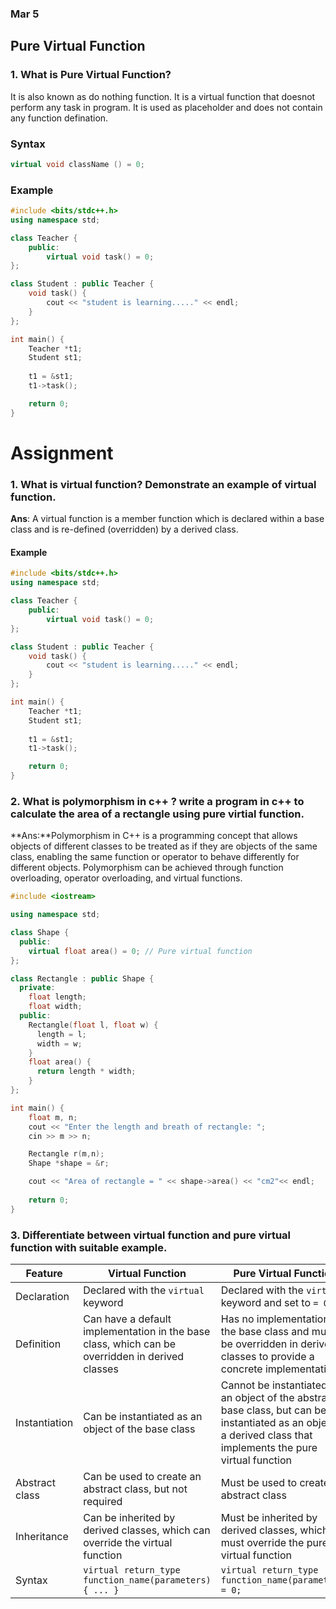 ### Mar 5

## Pure Virtual Function

### 1. What is Pure Virtual Function?
It is also known as do nothing function. It is a virtual function that doesnot perform any task in program. It is used as placeholder and does not contain any function defination.

### Syntax

```cpp
virtual void className () = 0;
```

### Example

```cpp
#include <bits/stdc++.h>
using namespace std;

class Teacher {
    public:
        virtual void task() = 0;
};

class Student : public Teacher {
    void task() {
        cout << "student is learning....." << endl;
    }
};

int main() {
    Teacher *t1;
    Student st1;
    
    t1 = &st1;
    t1->task();

    return 0;
}
```

# Assignment

### 1. What is virtual function? Demonstrate an example of virtual function.
**Ans**: A virtual function is a member function which is declared within a base class and is re-defined (overridden) by a derived class.
#### Example
```cpp
#include <bits/stdc++.h>
using namespace std;

class Teacher {
    public:
        virtual void task() = 0;
};

class Student : public Teacher {
    void task() {
        cout << "student is learning....." << endl;
    }
};

int main() {
    Teacher *t1;
    Student st1;
    
    t1 = &st1;
    t1->task();

    return 0;
}
```

### 2. What is polymorphism in c++ ? write a program in c++ to calculate the area of a rectangle using pure virtial function.
**Ans:**Polymorphism in C++ is a programming concept that allows objects of different classes to be treated as if they are objects of the same class, enabling the same function or operator to behave differently for different objects. Polymorphism can be achieved through function overloading, operator overloading, and virtual functions.

```cpp
#include <iostream>

using namespace std;

class Shape {
  public:
    virtual float area() = 0; // Pure virtual function
};

class Rectangle : public Shape {
  private:
    float length;
    float width;
  public:
    Rectangle(float l, float w) {
      length = l;
      width = w;
    }
    float area() {
      return length * width;
    }
};

int main() {
    float m, n;
    cout << "Enter the length and breath of rectangle: ";
    cin >> m >> n;

    Rectangle r(m,n);
    Shape *shape = &r;

    cout << "Area of rectangle = " << shape->area() << "cm2"<< endl;
    
    return 0;
}
```

### 3. Differentiate between virtual function and pure virtual function with suitable example.

| Feature | Virtual Function | Pure Virtual Function |
| --- | --- | --- |
| Declaration | Declared with the `virtual` keyword | Declared with the `virtual` keyword and set to `= 0` |
| Definition | Can have a default implementation in the base class, which can be overridden in derived classes | Has no implementation in the base class and must be overridden in derived classes to provide a concrete implementation |
| Instantiation | Can be instantiated as an object of the base class | Cannot be instantiated as an object of the abstract base class, but can be instantiated as an object of a derived class that implements the pure virtual function |
| Abstract class | Can be used to create an abstract class, but not required | Must be used to create an abstract class |
| Inheritance | Can be inherited by derived classes, which can override the virtual function | Must be inherited by derived classes, which must override the pure virtual function |
| Syntax | `virtual return_type function_name(parameters) { ... }` | `virtual return_type function_name(parameters) = 0;` |


